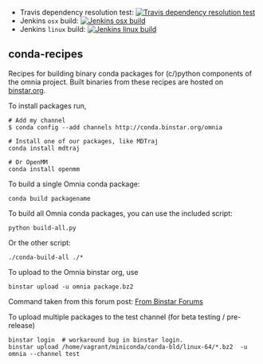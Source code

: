 * Travis dependency resolution test: [![Travis dependency resolution test](https://travis-ci.org/omnia-md/conda-recipes.svg?branch=master)](https://travis-ci.org/omnia-md/conda-recipes)
* Jenkins `osx` build: [![Jenkins `osx` build](https://jenkins.choderalab.org/job/conda-omnia-release-osx-2/badge/icon)](https://jenkins.choderalab.org/job/conda-omnia-release-osx-2/)
* Jenkins `linux` build: [![Jenkins `linux` build](https://jenkins.choderalab.org/job/conda-omnia-release-linux-vagrant/badge/icon)](https://jenkins.choderalab.org/job/conda-omnia-release-linux-vagrant/)

conda-recipes
-------------

Recipes for building binary conda packages for (c/)python components of the omnia project.
Built binaries from these recipes are hosted on [binstar.org](https://binstar.org/omnia).

To install packages run,

```
# Add my channel
$ conda config --add channels http://conda.binstar.org/omnia

# Install one of our packages, like MDTraj
conda install mdtraj

# Or OpenMM
conda install openmm
```

To build a single Omnia conda package:

```
conda build packagename
```

To build all Omnia conda packages, you can use the included script:

```
python build-all.py
```
Or the other script:

```
./conda-build-all ./*
```


To upload to the Omnia binstar org, use

```
binstar upload -u omnia package.bz2
```

Command taken from this forum post: [From Binstar Forums](https://groups.google.com/a/continuum.io/forum/#!topic/conda/uYtVRGW--iU)

To upload multiple packages to the test channel (for beta testing / pre-release)

```
binstar login  # workaround bug in binstar login.
binstar upload /home/vagrant/miniconda/conda-bld/linux-64/*.bz2  -u omnia --channel test
```
